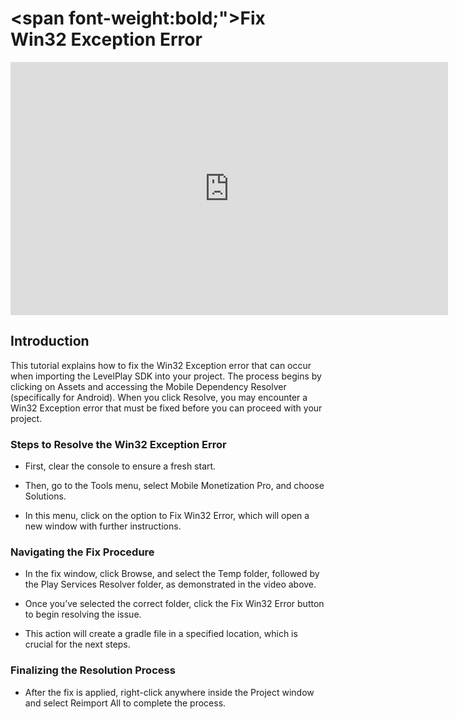 # <span font-weight:bold;">Fix Win32 Exception Error</span>

<div class="video-container">
    <iframe width="700" height="405" src="https://www.youtube.com/embed/JYTSKw6ZWoQ" title="YouTube video player" frameborder="0" allow="accelerometer; autoplay; clipboard-write; encrypted-media; gyroscope; picture-in-picture; web-share" referrerpolicy="strict-origin-when-cross-origin" allowfullscreen></iframe>
</div>

## Introduction

This tutorial explains how to fix the Win32 Exception error that can occur when importing the LevelPlay SDK into your project.
The process begins by clicking on Assets and accessing the Mobile Dependency Resolver (specifically for Android).
When you click Resolve, you may encounter a Win32 Exception error that must be fixed before you can proceed with your project.

### Steps to Resolve the Win32 Exception Error

- First, clear the console to ensure a fresh start.

- Then, go to the Tools menu, select Mobile Monetization Pro, and choose Solutions.

- In this menu, click on the option to Fix Win32 Error, which will open a new window with further instructions.

### Navigating the Fix Procedure

- In the fix window, click Browse, and select the Temp folder, followed by the Play Services Resolver folder, as demonstrated in the video above.

- Once you’ve selected the correct folder, click the Fix Win32 Error button to begin resolving the issue.

- This action will create a gradle file in a specified location, which is crucial for the next steps.

### Finalizing the Resolution Process

- After the fix is applied, right-click anywhere inside the Project window and select Reimport All to complete the process.
